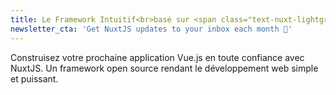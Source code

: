 ```yaml
---
title: Le Framework Intuitif<br>basé sur <span class="text-nuxt-lightgreen">Vue</span><br>
newsletter_cta: 'Get NuxtJS updates to your inbox each month 💌'
---
```

Construisez votre prochaine application Vue.js en toute confiance avec NuxtJS. Un framework open source rendant le développement web simple et puissant.
